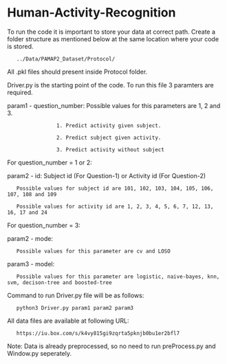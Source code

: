 # Human-Activity-Recognition

To run the code it is important to store your data at correct path. Create a folder structure as mentioned below at the same location where your code is stored.

       ../Data/PAMAP2_Dataset/Protocol/

All .pkl files should present inside Protocol folder.

Driver.py is the starting point of the code. To run this file 3 paramters are required.

param1 - question_number: Possible values for this parameters are 1, 2 and 3.

                    1. Predict activity given subject.
                    
                    2. Predict subject given activity.
                    
                    3. Predict activity without subject
                    
For question_number = 1 or 2:

param2 - id: Subject id (For Question-1) or Activity id (For Question-2) 
       
       Possible values for subject id are 101, 102, 103, 104, 105, 106, 107, 108 and 109
       
       Possible values for activity id are 1, 2, 3, 4, 5, 6, 7, 12, 13, 16, 17 and 24

For question_number = 3:

param2 - mode: 

       Possible values for this parameter are cv and LOSO

param3 - model: 
       
       Possible values for this parameter are logistic, naive-bayes, knn, svm, decison-tree and boosted-tree

Command to run Driver.py file will be as follows:

       python3 Driver.py param1 param2 param3
       
All data files are available at following URL:
       
       https://iu.box.com/s/k4vy815gi9zqrta5pknjb0bu1er2bfl7

Note: Data is already preprocessed, so no need to run preProcess.py and Window.py seperately.
